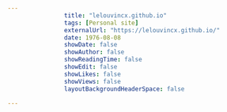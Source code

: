 ---
                title: "lelouvincx.github.io"
                tags: [Personal site]
                externalUrl: "https://lelouvincx.github.io/"
                date: 1976-08-08
                showDate: false
                showAuthor: false
                showReadingTime: false
                showEdit: false
                showLikes: false
                showViews: false
                layoutBackgroundHeaderSpace: false
                ---
